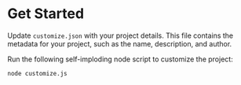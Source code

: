 # Get Started

Update `customize.json` with your project details. This file contains the metadata for your project, such as the name, description, and author.

Run the following self-imploding node script to customize the project:

```bash
node customize.js
```

